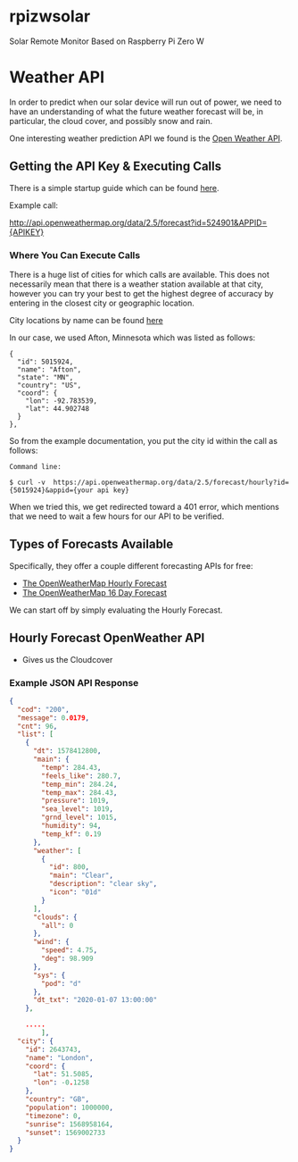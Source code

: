 # rpizwsolar

Solar Remote Monitor Based on Raspberry Pi Zero W

# Weather API

In order to predict when our solar device will run out of power, we need to have an understanding of what the future weather forecast will be, in particular, the cloud cover, and possibly snow and rain.

One interesting weather prediction API we found is the [Open Weather API](https://openweathermap.org/api).

## Getting the API Key & Executing Calls

There is a simple startup guide which can be found [here](https://openweathermap.org/appid#get).

Example call:

http://api.openweathermap.org/data/2.5/forecast?id=524901&APPID={APIKEY}

### Where You Can Execute Calls

There is a huge list of cities for which calls are available.  This does not necessarily mean that there is a weather station available at that city, however you can try your best to get the highest degree of accuracy by entering in the closest city or geographic location.

City locations by name can be found [here](http://bulk.openweathermap.org/sample/)

In our case, we used Afton, Minnesota which was listed as follows:

```
{
  "id": 5015924,
  "name": "Afton",
  "state": "MN",
  "country": "US",
  "coord": {
    "lon": -92.783539,
    "lat": 44.902748
  }
},
```

So from the example documentation, you put the city id within the call as follows:

```
Command line:

$ curl -v  https://api.openweathermap.org/data/2.5/forecast/hourly?id={5015924}&appid={your api key}
```

When we tried this, we get redirected toward a 401 error, which mentions that we need to wait a few hours for our API to be verified.

## Types of Forecasts Available

Specifically, they offer a couple different forecasting APIs for free:

* [The OpenWeatherMap Hourly Forecast](https://openweathermap.org/api/hourly-forecast)
* [The OpenWeatherMap 16 Day Forecast](https://openweathermap.org/forecast16)

We can start off by simply evaluating the Hourly Forecast.

## Hourly Forecast OpenWeather API

* Gives us the Cloudcover



### Example JSON API Response

```json
{
  "cod": "200",
  "message": 0.0179,
  "cnt": 96,
  "list": [
    {
      "dt": 1578412800,
      "main": {
        "temp": 284.43,
        "feels_like": 280.7,
        "temp_min": 284.24,
        "temp_max": 284.43,
        "pressure": 1019,
        "sea_level": 1019,
        "grnd_level": 1015,
        "humidity": 94,
        "temp_kf": 0.19
      },
      "weather": [
        {
          "id": 800,
          "main": "Clear",
          "description": "clear sky",
          "icon": "01d"
        }
      ],
      "clouds": {
        "all": 0
      },
      "wind": {
        "speed": 4.75,
        "deg": 98.909
      },
      "sys": {
        "pod": "d"
      },
      "dt_txt": "2020-01-07 13:00:00"
    },

    .....
        ],
  "city": {
    "id": 2643743,
    "name": "London",
    "coord": {
      "lat": 51.5085,
      "lon": -0.1258
    },
    "country": "GB",
    "population": 1000000,
    "timezone": 0,
    "sunrise": 1568958164,
    "sunset": 1569002733
  }
}
```
